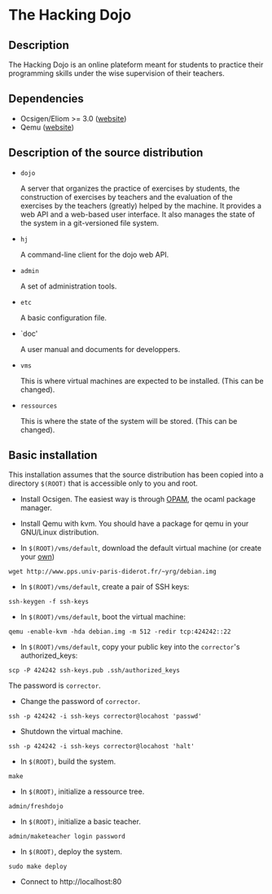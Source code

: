 The Hacking Dojo
==

## Description

The Hacking Dojo is an online plateform meant for students to practice
their programming skills under the wise supervision of their teachers.

## Dependencies

* Ocsigen/Eliom >= 3.0 ([website][ocsigen])
* Qemu ([website][qemu])

## Description of the source distribution

- `dojo` 

   A server that organizes the practice of exercises by students, the
   construction of exercises by teachers and the evaluation of the
   exercises by the teachers (greatly) helped by the machine. It
   provides a web API and a web-based user interface. It also manages
   the state of the system in a git-versioned file system.

- `hj`

   A command-line client for the dojo web API.

- `admin`

   A set of administration tools.

- `etc`

   A basic configuration file.

- `doc'

   A user manual and documents for developpers.

- `vms`

   This is where virtual machines are expected to be installed.
   (This can be changed).

- `ressources`

   This is where the state of the system will be stored.
   (This can be changed).

## Basic installation 

This installation assumes that the source distribution has been copied
into a directory `$(ROOT)` that is accessible only to you and root.

- Install Ocsigen.
   The easiest way is through [OPAM][opam], the ocaml package manager.

- Install Qemu with kvm.
   You should have a package for qemu in your GNU/Linux distribution.

- In `$(ROOT)/vms/default`, download the default virtual
   machine (or create your [own][debianqemu])

```Shell
wget http://www.pps.univ-paris-diderot.fr/~yrg/debian.img
```

- In `$(ROOT)/vms/default`, create a pair of SSH keys:

```Shell
ssh-keygen -f ssh-keys
```

- In `$(ROOT)/vms/default`, boot the virtual machine:

```Shell
qemu -enable-kvm -hda debian.img -m 512 -redir tcp:424242::22
```

- In `$(ROOT)/vms/default`, copy your public key into the `corrector`'s authorized_keys:

```Shell
scp -P 424242 ssh-keys.pub .ssh/authorized_keys
```

The password is `corrector`.

- Change the password of `corrector`.

```Shell
ssh -p 424242 -i ssh-keys corrector@locahost 'passwd'
```

- Shutdown the virtual machine.

```Shell
ssh -p 424242 -i ssh-keys corrector@locahost 'halt'
```

- In `$(ROOT)`, build the system.

```Shell
make
```

- In `$(ROOT)`, initialize a ressource tree.

```Shell
admin/freshdojo
```

- In `$(ROOT)`, initialize a basic teacher.

```Shell
admin/maketeacher login password
```

- In `$(ROOT)`, deploy the system.

```Shell
sudo make deploy
```

- Connect to http://localhost:80


[ocsigen]: http://www.ocsigen.org
[qemu]: http://www.qemu.org
[opam]: http://opam.ocamlpro.com
[debianqemu]: http://wiki.colar.net/creating_a_qemu_image_and_installing_debian_in_it